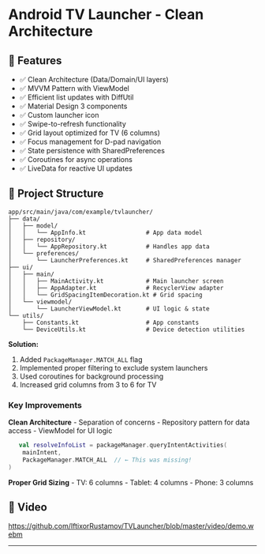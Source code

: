 # Android TV Launcher - Clean Architecture


## 🎯 Features

- ✅ Clean Architecture (Data/Domain/UI layers)
- ✅ MVVM Pattern with ViewModel
- ✅ Efficient list updates with DiffUtil
- ✅ Material Design 3 components
- ✅ Custom launcher icon
- ✅ Swipe-to-refresh functionality
- ✅ Grid layout optimized for TV (6 columns)
- ✅ Focus management for D-pad navigation
- ✅ State persistence with SharedPreferences
- ✅ Coroutines for async operations
- ✅ LiveData for reactive UI updates

## 📁 Project Structure

```
app/src/main/java/com/example/tvlauncher/
├── data/
│   ├── model/
│   │   └── AppInfo.kt                 # App data model
│   ├── repository/
│   │   └── AppRepository.kt           # Handles app data
│   └── preferences/
│       └── LauncherPreferences.kt     # SharedPreferences manager
├── ui/
│   ├── main/
│   │   ├── MainActivity.kt            # Main launcher screen
│   │   ├── AppAdapter.kt              # RecyclerView adapter
│   │   └── GridSpacingItemDecoration.kt # Grid spacing
│   └── viewmodel/
│       └── LauncherViewModel.kt       # UI logic & state
└── utils/
    ├── Constants.kt                   # App constants
    └── DeviceUtils.kt                 # Device detection utilities
```




**Solution:**

1. Added `PackageManager.MATCH_ALL` flag
2. Implemented proper filtering to exclude system launchers
3. Used coroutines for background processing
4. Increased grid columns from 3 to 6 for TV

### Key Improvements

**Clean Architecture**
    - Separation of concerns
    - Repository pattern for data access
    - ViewModel for UI logic


```kotlin
   val resolveInfoList = packageManager.queryIntentActivities(
    mainIntent,
    PackageManager.MATCH_ALL  // ← This was missing!
)
```

**Proper Grid Sizing**
    - TV: 6 columns
    - Tablet: 4 columns
    - Phone: 3 columns


## 🎥  Video

https://github.com/IftixorRustamov/TVLauncher/blob/master/video/demo.webm


---
